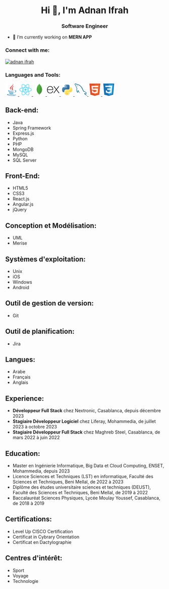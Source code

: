 <h1 align="center">Hi 👋, I'm Adnan Ifrah</h1>
<h3 align="center">Software Engineer</h3>

- 🔭 I’m currently working on **MERN APP**

<h3 align="left">Connect with me:</h3>
<p align="left">
<a href="https://www.linkedin.com/in/adnan-ifrah-a5286a270/" target="blank"><img align="center" src="https://raw.githubusercontent.com/rahuldkjain/github-profile-readme-generator/master/src/images/icons/Social/linked-in-alt.svg" alt="adnan ifrah" height="30" width="40" /></a>
</p>

<h3 align="left">Languages and Tools:</h3>
<p align="left">
  <a href="https://www.java.com" target="_blank"> <img src="https://raw.githubusercontent.com/devicons/devicon/master/icons/java/java-original.svg" alt="java" width="40" height="40"/> </a>
  <a href="https://reactjs.org/" target="_blank"> <img src="https://raw.githubusercontent.com/devicons/devicon/master/icons/react/react-original.svg" alt="react" width="40" height="40"/> </a>
  <a href="https://www.mongodb.com/" target="_blank"> <img src="https://raw.githubusercontent.com/devicons/devicon/master/icons/mongodb/mongodb-original.svg" alt="mongodb" width="40" height="40"/> </a>
  <a href="https://expressjs.com" target="_blank"> <img src="https://raw.githubusercontent.com/devicons/devicon/master/icons/express/express-original.svg" alt="express" width="40" height="40"/> </a>
  <a href="https://www.python.org" target="_blank"> <img src="https://raw.githubusercontent.com/devicons/devicon/master/icons/python/python-original.svg" alt="python" width="40" height="40"/> </a>
  <a href="https://www.mysql.com/" target="_blank"> <img src="https://raw.githubusercontent.com/devicons/devicon/master/icons/mysql/mysql-original.svg" alt="mysql" width="40" height="40"/> </a>
  <a href="https://www.w3.org/html/" target="_blank"> <img src="https://raw.githubusercontent.com/devicons/devicon/master/icons/html5/html5-original.svg" alt="html5" width="40" height="40"/> </a>
  <a href="https://www.w3schools.com/css/" target="_blank"> <img src="https://raw.githubusercontent.com/devicons/devicon/master/icons/css3/css3-original.svg" alt="css3" width="40" height="40"/> </a>
</p>

## Back-end:
- Java
- Spring Framework
- Express.js
- Python
- PHP
- MongoDB
- MySQL
- SQL Server

## Front-End:
- HTML5
- CSS3
- React.js
- Angular.js
- jQuery

## Conception et Modélisation:
- UML
- Merise

## Systèmes d'exploitation:
- Unix
- iOS
- Windows
- Android

## Outil de gestion de version:
- Git

## Outil de planification:
- Jira

## Langues:
- Arabe
- Français
- Anglais

## Experience:
- **Développeur Full Stack** chez Nextronic, Casablanca, depuis décembre 2023
- **Stagiaire Développeur Logiciel** chez Liferay, Mohammedia, de juillet 2023 à octobre 2023
- **Stagiaire Développeur Full Stack** chez Maghreb Steel, Casablanca, de mars 2022 à juin 2022

## Education:
- Master en Ingénierie Informatique, Big Data et Cloud Computing, ENSET, Mohammedia, depuis 2023
- Licence Sciences et Techniques (LST) en informatique, Faculté des Sciences et Techniques, Beni Mellal, de 2022 à 2023
- Diplôme des études universitaire sciences et techniques (DEUST), Faculté des Sciences et Techniques, Beni Mellal, de 2019 à 2022
- Baccalauréat Sciences Physiques, Lycée Moulay Youssef, Casablanca, de 2018 à 2019

## Certifications:
- Level Up CISCO Certification
- Certificat in Cybrary Orientation
- Certificat en Dactylographie

## Centres d'intérêt:
- Sport
- Voyage
- Technologie

</details>
